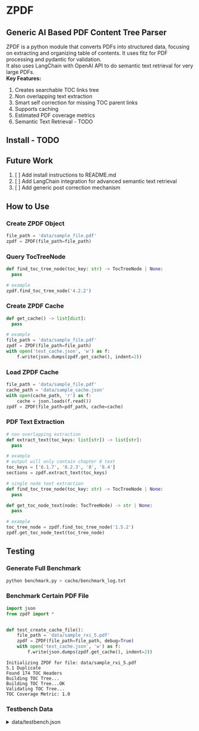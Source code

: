 # ZPDF
## Generic AI Based PDF Content Tree Parser
ZPDF is a python module that converts PDFs into structured data, focusing on extracting and organizing table of contents. It uses fitz for PDF processing and pydantic for validation.  
It also uses LangChain with OpenAI API to do semantic text retrieval for very large PDFs.  
**Key Features:**  
1. Creates searchable TOC links tree
2. Non overlapping text extraction
3. Smart self correction for missing TOC parent links
4. Supports caching
5. Estimated PDF coverage metrics
6. Semantic Text Retrieval - TODO

## Install - TODO

## Future Work
1. [ ] Add install instructions to README.md
2. [ ] Add LangChain integration for advanced semantic text retrieval
3. [ ] Add generic post correction mechanism

## How to Use
### Create ZPDF Object
```python
file_path = 'data/sample_file.pdf'
zpdf = ZPDF(file_path=file_path)
```

### Query TocTreeNode
```python
def find_toc_tree_node(toc_key: str) -> TocTreeNode | None:
  pass

# example
zpdf.find_toc_tree_node('4.2.2')
```

### Create ZPDF Cache
```python
def get_cache() -> list[dict]:
  pass

# example
file_path = 'data/sample_file.pdf'
zpdf = ZPDF(file_path=file_path)
with open('test_cache.json', 'w') as f:
    f.write(json.dumps(zpdf.get_cache(), indent=2))
```

### Load ZPDF Cache
```python
file_path = 'data/sample_file.pdf'
cache_path = 'data/sample_cache.json'
with open(cache_path, 'r') as f:
    cache = json.loads(f.read())
zpdf = ZPDF(file_path=pdf_path, cache=cache)
```

### PDF Text Extraction
```python
# non overlapping extraction
def extract_text(toc_keys: list[str]) -> list[str]:
  pass

# example
# output will only contain chapter 8 text
toc_keys = ['8.1.7', '8.2.3', '8', '8.4']
sections = zpdf.extract_text(toc_keys)

# single node text extraction
def find_toc_tree_node(toc_key: str) -> TocTreeNode | None:
  pass

def get_toc_node_text(node: TocTreeNode) -> str | None:
  pass

# example
toc_tree_node = zpdf.find_toc_tree_node('1.5.2')
zpdf.get_toc_node_text(toc_tree_node)
```

## Testing
### Generate Full Benchmark
```bash
python benchmark.py > cache/benchmark_log.txt
```

### Benchmark Certain PDF File
```python
import json
from zpdf import *


def test_create_cache_file():
    file_path = 'data/sample_rxi_5.pdf'
    zpdf = ZPDF(file_path=file_path, debug=True)
    with open('test_cache.json', 'w') as f:
        f.write(json.dumps(zpdf.get_cache(), indent=2))
```
```
Initializing ZPDF for file: data/sample_rxi_5.pdf
5.1 Duplicate
Found 174 TOC Headers
Building TOC Tree...
Building TOC Tree...OK
Validating TOC Tree...
TOC Coverage Metric: 1.0
```

### Testbench Data
<details>
<summary>data/testbench.json</summary>

```json
[
    {
        "file_path": "data/sample_rxi_1.pdf",
        "toc_header": "2 CASS ORGANIZATION ",
        "start_page": 34,
        "end_page": 42,
        "end_link_label": "3 CASS FUNCTIONAL DIAGRAM ",
        "text_file_path": null
    },
    {
        "file_path": "data/sample_rxi_1.pdf",
        "toc_header": "2.3 CRB MEETINGS ",
        "start_page": 37,
        "end_page": 39,
        "end_link_label": "2.4 DUTIES AND RESPONSIBILITIES ",
        "text_file_path": null
    },
    {
        "file_path": "data/sample_rxi_1.pdf",
        "toc_header": "2.4.5 ROLE OF OUTSIDE AUDITORS",
        "start_page": 40,
        "end_page": 42,
        "end_link_label": "3 CASS FUNCTIONAL DIAGRAM ",
        "text_file_path": null
    },
    {
        "file_path": "data/sample_rxi_5.pdf",
        "toc_header": "1 DANGEROUS GOODS  GENERAL ",
        "start_page": 46,
        "end_page": 58,
        "end_link_label": "2 CLASSIFICATION AND PACKAGING OF DANGEROUS GOODS ",
        "text_file_path": null
    },
    {
        "file_path": "data/sample_rxi_5.pdf",
        "toc_header": "3.2 DANGEROUS GOODS PROHIBITED IN AIR TRANSPORT ",
        "start_page": 87,
        "end_page": 90,
        "end_link_label": "3.3 DANGEROUS GOODS CARRIED BY PASSENGERS AND CREW ",
        "text_file_path": null
    },
    {
        "file_path": "data/sample_rxi_5.pdf",
        "toc_header": "3.2.3 APPROVAL OF EXEMPTIONS ",
        "start_page": 88,
        "end_page": 88,
        "end_link_label": "3.2.4 RESTRICTIONS ON SPECIFIC DANGEROUS GOODS ",
        "text_file_path": null
    },
    {
        "file_path": "data/sample_rxi_10.pdf",
        "toc_header": "3 PROCEDURES FOR TRAINING AND CHECKING ",
        "start_page": 235,
        "end_page": 277,
        "end_link_label": "4 RECORD KEEPING ",
        "text_file_path": null
    },
    {
        "file_path": "data/sample_rxi_10.pdf",
        "toc_header": "4.2 STORAGE OF TRAINING RECORDS ",
        "start_page": 279,
        "end_page": 281,
        "end_link_label": "5 APPENDICES ",
        "text_file_path": null
    },
    {
        "file_path": "data/sample_rxi_10.pdf",
        "toc_header": "1.1.4 MANAGER CABIN CREW TRAINING  STANDARDS ",
        "start_page": 58,
        "end_page": 60,
        "end_link_label": "1.1.5 HUMAN FACTORS MANAGER ",
        "text_file_path": null
    },
    {
        "file_path": "data/sample_rxi_12.pdf",
        "toc_header": "8 STANDARD OPERATING PROCEDURES ",
        "start_page": 234,
        "end_page": 372,
        "end_link_label": "9 DANGEROUS GOODS AND WEAPONS ",
        "text_file_path": null
    },
    {
        "file_path": "data/sample_rxi_12.pdf",
        "toc_header": "11.3 REPORTING ACCIDENTS ANDOR SERIOUS INCIDENTS ",
        "start_page": 447,
        "end_page": 449,
        "end_link_label": "11.4 ACCIDENT SERIOUS INCIDENT AND INCIDENT NOTIFICATION AND REPORTING ",
        "text_file_path": null
    },
    {
        "file_path": "data/sample_rxi_12.pdf",
        "toc_header": "9.9.4 PROVISIONS FOR CARRIAGE ",
        "start_page": 384,
        "end_page": 392,
        "end_link_label": "9.10 ACCEPTANCE AND HANDLING OF DANGEROUS GOODS CARGO ",
        "text_file_path": null
    },
    {
        "file_path": "data/sample_rxi_12.pdf",
        "toc_header": "4.4.1 PROTOCOL FOR RELIEVING THE PIC ",
        "start_page": 182,
        "end_page": 182,
        "end_link_label": "4.4.2 PROTOCOL FOR RELIEVING THE FIRST OFFICER ",
        "text_file_path": "data/4_4_1.txt"
    },
    {
        "file_path": "data/sample_rxi_12.pdf",
        "toc_header": "8.3.6 TRAFFIC COLLISION AVOIDANCE SYSTEM TCASAIRBORNE COLLISION AVOIDANCE SYSTEM ACAS ",
        "start_page": 304,
        "end_page": 305,
        "end_link_label": "8.3.7 POLICY AND PROCEDURES FOR INFLIGHT FUEL MANAGEMENT ",
        "text_file_path": "data/8_3_6.txt"
    },
    {
        "file_path": "data/sample_rxi_12.pdf",
        "toc_header": "8 STANDARD OPERATING PROCEDURES ",
        "start_page": 234,
        "end_page": 372,
        "end_link_label": "9 DANGEROUS GOODS AND WEAPONS ",
        "text_file_path": "data/8.txt"
    }
]
```
</details>

